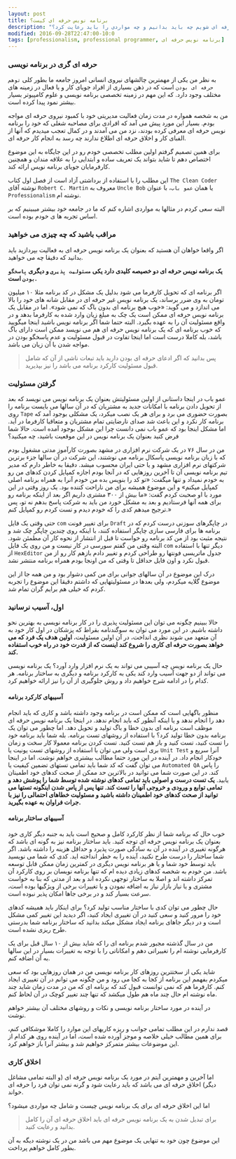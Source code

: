 ```yaml
---
layout: post
title: برنامه نویس حرفه ای کیست؟
description: "برای اینکه یک برنامه نویس حرفه ای شویم چه باید بدانیم و چه مواردی را باید رعایت کرد؟"
modified: 2016-09-28T22:47:00-10:0
tags: [professionalism, professional programmer, برنامه نویس حرفه ای]
---
```




### حرفه ای گری در برنامه نویسی

به نظر من یکی از مهمترین چالشهای نیروی انسانی امروز جامعه ما بطور کلی `توهم حرفه ای بودن` است که در ذهن بسیاری از افراد جویای کار و یا فعال در زمینه های مختلف وجود دارد. که این مهم در زمینه تخصصی برنامه نویسی و علوم کامپیوتر بسیار بیشتر نمود پیدا کرده است.

من به شخصه همواره در مدت زمان فعالیت مدیریتی خود با کمبود نیروی حرفه ای مواجه بودم. بسیار این مورد پیش می آمد که افرادی برای مصاحبه شغلی که خود را برنامه نویس حرفه ای معرفی کرده بودند، نزد من می آمدند و در کمال تعجب میدیدم که آنها از الفبای کار و اخلاق حرفه ای اطلاع ندارند چه رسد به انجام کار حرفه ای.

برای همین تصمیم گرفتم اولین مطلب تخصصی خودم رو در این جایگاه به این موضوع اختصاص دهم تا شاید بتواند یک تعریف ساده و ابتدایی را به علاقه مندان و همچنین کارفرمایان جویای برنامه نویس ارائه کند.


این مطلب را با استفاده از برداشتی آزاد است از فصل اول کتاب `The Clean Coder` نوشته آقای `Robert C. Martin` معروف به `Uncle Bob` یا همان `عمو باب`، با عنوان `Professionalism` نوشته ام.

البته سعی کردم در مثالها به مواردی اشاره کنم که ما در جامعه خود بیشتر میبینیم که بر اساس تجربه ها ی خودم بوده است.



### مراقب باشید که چه چیزی می خواهید
اگر واقعا خواهان آن هستید که بعنوان یک برنامه نویس حرفه ای به فعالیت بپردازید باید بدانید که دقیقا چه می خواهید.

**یک برنامه نویس حرفه ای دو خصیصه کلیدی دارد یکی `مسئولیت پذیری` و دیگری `پاسخگو بودن` است.**

اگر برنامه ای که تحویل کارفرما می شود بدلیل یک مشکل در کد برنامه مثلا ۱۰ میلیون تومان به وی ضرر برساند، یک برنامه نویس غیر حرفه ای در مقابل شانه های خود را بالا می اندازد و می گوید: «خوب هیچ برنامه ای بدون باگ که نمی شود». 
اما در مقابل یک برنامه نویس حرفه ای ممکن است یک چک به مبلغ زیان وارد شده به کارفرما بدهد و در واقع مسئولیت آن را به عهده بگیرد.
البته حتما شما اگر برنامه نویس باشید اینجا میگویید که خوب برنامه ای که یک برنامه نویس حرفه ای هم می نویسد ممکن است دارای باگ باشد، بله کاملا درست است اما اینجا تفاوت در قبول مسئولیت و عدم پاسخگو بودن در مواجه شدن با آن زیان می باشد.

>پس بدانید که اگر ادعای حرفه ای بودن دارید باید تبعات ناشی از آن که شامل قبول مسئولیت کارکرد برنامه می باشد را نیز بپذیرید.



### گرفتن مسئولیت
عمو باب در اینجا داستانی از اولین مسئولیتش بعنوان یک برنامه نویس می نویسد که بعد از تحویل دادن برنامه با امکانات جدید به مشتریان که در آن سالها می بایست برنامه را روی `Tape` بصورت حضوری می برد و برای هر یک نصب میکرد، یک مشکلی بوجود آمد که برنامه کار نکرد و این باعث شد صدای نارضایتی تمام مشتریان و متعاقبا کارفرما در آید. اما مشکل اینجا بود که عمو باب نمی دانست چرا این مشکل بوجود آمده است.
حالا شما فرض کنید بعنوان یک برنامه نویس در این موقعیت باشید، چه میکنید؟ 

من در سال ۷۶ در یک شرکت نرم افزاری در مشهد بصورت کارآموز مدتی مشغول بودم که با زبان برنامه نویسی پاسکال برنامه می نوشتند، این شرکت در آن سالها جزء برترین شرکتهای نرم افزاری مشهد و یا حتی ایران محسوب میشد.
دقیقا به خاطر دارم که مدیر تیم برنامه نویسی آن تا آخرین روزهایی که در آنجا بودم اجازه کمپایل کردن کدهای من رو به خودم نمیداد و تنها میگفت: «تو کد را بنویس بده من خودم آنرا به همراه برنامه اصلی کمپایل میکنم» و این موضوع همیشه برای من ناراحت کننده بود. 
یک روز وقتی در این مورد با او صحبت کردم گفت: «ما بیش از ۳۰۰ مشتری داریم اگر بعد از اینکه برنامه رو برای همه آنها فرستادیم و بعد به مشکل خورد من باید به شرکت پاسخ بدهم نه تو، پس ترجیح میدهم کدی را که خودم دیدم و تست کردم رو کمپایل کنم.»

حتی وقتی یک فایل `com` برای تغییر فونت `Draft` در چاپگرهای سوزنی درست کردم که در برنامه ها برای فارسی سازی چاپگر استفاده کنند، با اینکه روی چندین چاپگر چک شد و نتیجه مثبت بود از من کد برنامه رو خواست تا قبل از انتشار از نحوه کار آن مطمئن شود.
البته وقتی من گفتم سورسی در کار نیست و من روی یک فایل `com` دیگر تنها با استفاده از `HexEditor` جدول ماتریسی فونتها رو طراحی کردم و تغییر دادم بازهم کار رو از من قبول نکرد و اون فایل حداقل تا وقتی که من اونجا بودم همراه برنامه منتشر نشد.

درک این موضوع در آن سالهای جوانی برای من کمی دشوار بود و من همه جا از این موضوع گلایه میکردم، ولی بعدها در مسئولیتهایی که داشتم دقیقا این موضوع را تجربه کردم که خیلی هم برایم گران تمام شد.




### اول، آسیب نرسانید
حالا ببینیم چگونه می توان این مسئولیت پذیری را در کار برنامه نویسی به بهترین نحو داشته باشیم. در این مورد می توان به سوگندنامه بقراط که پزشکان در اول کار خود به آن متعهد می شوند نظری انداخت، در آن اولین مسئولیت، **اولین هدف یک فرد که می خواهد بصورت حرفه ای کاری را شروع کند اینست که از قدرت خود در راه خوب استفاده کند.**

حال یک برنامه نویس چه آسیبی می تواند به یک نرم افزار وارد آورد؟ یک برنامه نویسی می تواند از دو جهت آسیب وارد کند یکی به کارکرد برنامه و دیگری به ساختار برنامه. هر کدام را در ادامه شرح خواهیم داد و روش جلوگیری از آن را نیز ارائه خواهیم کرد.


#### آسیبهای کارکرد برنامه
منظور باگهایی است که ممکن است در برنامه وجود داشته باشد و کاری که باید انجام دهد را انجام ندهد و یا اینکه آنطور که باید انجام ندهد.
در اینجا یک برنامه نویس حرفه ای موظف است برنامه ای بدون خطا و باگ تولید و تحویل دهد.
اما چطور می توان یک برنامه بدون خطا تولید کرد؟ با استفاده از روشهای تست برنامه. بله شما باید برنامه خود را تست کنید، تست کنید و باز هم تست کنید.
تست کردن برنامه معمولا کار سخت و زمان بری است ولی می توان با استفاده از روشهای تست یونیت یا `Unit Test` آنرا سریع و خودکار انجام داد. در آینده در این مورد حتما مطالب بیشتری خواهم نوشت.
اما در اینجا می توان گفت که کد شما باید تمامی تستهای تضمین کیفیت یا `Automated QA` را پاس کند. در این صورت شما می توانید در بالاترین حد ممکن از صحت کدهای خود اطمینان یابید.
**یک تست درست و اصولی باید تمامی کدهای نوشته شده توسط شما را پوشش دهد و تمامی توابع و ورودی و خروجی آنها را تست کند. تنها پس از پاس شدن اینگونه تستها می توانید از صحت کدهای خود اطمینان داشته باشید و مسئولیت خطاهای احتمالی را نیز با جرات فراوان به عهده بگیرید.**



#### آسیبهای ساختار برنامه
خوب حال که برنامه شما از نظر کارکرد کامل و صحیح است باید به جنبه دیگر کاری خود بعنوان یک برنامه نویس حرفه ای توجه کنید. باید ساختار برنامه نیز به گونه ای باشد که هرگونه تغییری در آینده در آن به سادگی صورت پذیرد و حداقل هزینه را داشته باشد.
اگر شما ساختار را درست طرح نکنید، آینده را به خطر انداخته اید.
کدی که شما می نویسید باید توسط خود شما و یا هر برنامه نویس دیگری در کمترین زمان ممکن قابل توسعه باشد. من خودم به شخصه کدهای زیادی دیده ام که تنها برنامه نویسان بر روی کارکرد آن تمرکز داشته اند و اصلا به ساختار توجهی نکرده اند و بعد از مدتی که بنا به خواست مشتری و یا نیاز بازار نیاز به اضافه نمودن و یا تغییرات برخی از ویژگیها بوده است، سرعت بسیار کند و در برخی جاها امکان پذیر نبوده است.

حال چطور می توان کدی با ساختار مناسب تولید کرد؟ برای اینکار باید همیشه کدهای خود را مرور کنید و سعی کنید در آن تغییری ایجاد کنید، اگر دیدید این تغییر کمی مشکل است و در دیگر جاهای برنامه ایجاد مشکل میکند بدانید که ساختار برنامه شما بدرستی طرح ریزی نشده است.

من در سال گذشته مجبور شدم برنامه ای را که شاید بیش از ۱۰ سال قبل برای یک کارفرمایی نوشته ام را تغییراتی دهم و امکاناتی را با توجه به تغییرات بسیار در این سالها به آن اضافه کنم.

شاید یکی از سختترین روزهای کار برنامه نویسی من در همان روزهایی بود که سعی میکردم بفهمم این برنامه از کجا به کجا می رود و من چگونه می توانم در آن تغییری ایجاد کنم. کارفرما هم که نمی توانست قبول کند که برنامه ای که من در مدت زمان شاید چند ماه نوشته ام حال چند ماه هم طول میکشد که تنها چند تغییر کوچک در آن لحاظ کنم.

در آینده در مورد ساختار برنامه نویسی و نکات و روشهای مختلف آن بیشتر خواهم نوشت.

قصد ندارم در این مطلب تمامی جوانب و ریزه کاریهای این موارد را کاملا موشکافی کنم، برای همین مطالب خیلی خلاصه و موجز آورده شده است، اما در آینده روی هر کدام از این موضوعات بیشتر متمرکز خواهیم شد و بیشتر آنرا باز خواهم کرد.



### اخلاق کاری

اما آخرین و مهمترین آیتم در مورد یک برنامه نویس حرفه ای (و البته تمامی مشاغل دیگر) اخلاق حرفه ای می باشد که باید رعایت شود و گرنه نمی توان فرد را حرفه ای خواند.

اما این اخلاق حرفه ای برای یک برنامه نویس چیست و شامل چه مواردی میشود؟

> برای تبدیل شدن به یک برنامه نویس حرفه ای باید اخلاق حرفه ای آن را کامل بدانید و رعایت کنید.

این موضوع چون خود به تنهایی یک موضوع مهم می باشد من در یک نوشته دیگه به آن بطور کامل خواهم پرداخت.


